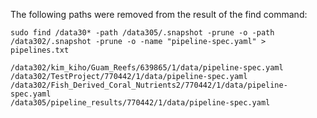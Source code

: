 The following paths were removed from the result of the find command:

`sudo find /data30* -path /data305/.snapshot -prune -o -path /data302/.snapshot -prune -o -name "pipeline-spec.yaml" > pipelines.txt`
```
/data302/kim_kiho/Guam_Reefs/639865/1/data/pipeline-spec.yaml
/data302/TestProject/770442/1/data/pipeline-spec.yaml
/data302/Fish_Derived_Coral_Nutrients2/770442/1/data/pipeline-spec.yaml
/data305/pipeline_results/770442/1/data/pipeline-spec.yaml

```


